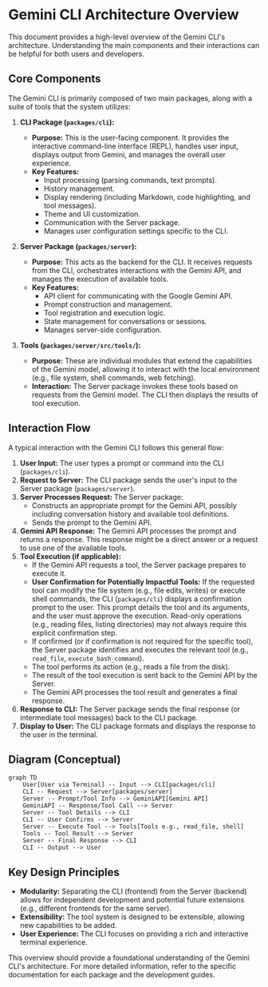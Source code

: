 # Gemini CLI Architecture Overview

This document provides a high-level overview of the Gemini CLI's architecture. Understanding the main components and their interactions can be helpful for both users and developers.

## Core Components

The Gemini CLI is primarily composed of two main packages, along with a suite of tools that the system utilizes:

1.  **CLI Package (`packages/cli`):**

    - **Purpose:** This is the user-facing component. It provides the interactive command-line interface (REPL), handles user input, displays output from Gemini, and manages the overall user experience.
    - **Key Features:**
      - Input processing (parsing commands, text prompts).
      - History management.
      - Display rendering (including Markdown, code highlighting, and tool messages).
      - Theme and UI customization.
      - Communication with the Server package.
      - Manages user configuration settings specific to the CLI.

2.  **Server Package (`packages/server`):**

    - **Purpose:** This acts as the backend for the CLI. It receives requests from the CLI, orchestrates interactions with the Gemini API, and manages the execution of available tools.
    - **Key Features:**
      - API client for communicating with the Google Gemini API.
      - Prompt construction and management.
      - Tool registration and execution logic.
      - State management for conversations or sessions.
      - Manages server-side configuration.

3.  **Tools (`packages/server/src/tools/`):**
    - **Purpose:** These are individual modules that extend the capabilities of the Gemini model, allowing it to interact with the local environment (e.g., file system, shell commands, web fetching).
    - **Interaction:** The Server package invokes these tools based on requests from the Gemini model. The CLI then displays the results of tool execution.

## Interaction Flow

A typical interaction with the Gemini CLI follows this general flow:

1.  **User Input:** The user types a prompt or command into the CLI (`packages/cli`).
2.  **Request to Server:** The CLI package sends the user's input to the Server package (`packages/server`).
3.  **Server Processes Request:** The Server package:
    - Constructs an appropriate prompt for the Gemini API, possibly including conversation history and available tool definitions.
    - Sends the prompt to the Gemini API.
4.  **Gemini API Response:** The Gemini API processes the prompt and returns a response. This response might be a direct answer or a request to use one of the available tools.
5.  **Tool Execution (if applicable):**
    - If the Gemini API requests a tool, the Server package prepares to execute it.
    - **User Confirmation for Potentially Impactful Tools:** If the requested tool can modify the file system (e.g., file edits, writes) or execute shell commands, the CLI (`packages/cli`) displays a confirmation prompt to the user. This prompt details the tool and its arguments, and the user must approve the execution. Read-only operations (e.g., reading files, listing directories) may not always require this explicit confirmation step.
    - If confirmed (or if confirmation is not required for the specific tool), the Server package identifies and executes the relevant tool (e.g., `read_file`, `execute_bash_command`).
    - The tool performs its action (e.g., reads a file from the disk).
    - The result of the tool execution is sent back to the Gemini API by the Server.
    - The Gemini API processes the tool result and generates a final response.
6.  **Response to CLI:** The Server package sends the final response (or intermediate tool messages) back to the CLI package.
7.  **Display to User:** The CLI package formats and displays the response to the user in the terminal.

## Diagram (Conceptual)

```mermaid
graph TD
    User[User via Terminal] -- Input --> CLI[packages/cli]
    CLI -- Request --> Server[packages/server]
    Server -- Prompt/Tool Info --> GeminiAPI[Gemini API]
    GeminiAPI -- Response/Tool Call --> Server
    Server -- Tool Details --> CLI
    CLI -- User Confirms --> Server
    Server -- Execute Tool --> Tools[Tools e.g., read_file, shell]
    Tools -- Tool Result --> Server
    Server -- Final Response --> CLI
    CLI -- Output --> User
```

## Key Design Principles

- **Modularity:** Separating the CLI (frontend) from the Server (backend) allows for independent development and potential future extensions (e.g., different frontends for the same server).
- **Extensibility:** The tool system is designed to be extensible, allowing new capabilities to be added.
- **User Experience:** The CLI focuses on providing a rich and interactive terminal experience.

This overview should provide a foundational understanding of the Gemini CLI's architecture. For more detailed information, refer to the specific documentation for each package and the development guides.
